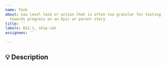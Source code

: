 ```yaml
---
name: Task
about: Low level task or action that is often too granular for testing, but helps
  towards progress on an Epic or parent story
title: ''
labels: B12.1, skip-i&t
assignees: ''

---
```


<!--
   For more information on how to populate this Task, see the PDS Wiki on User Story Development:
   https://github.com/NASA-PDS/nasa-pds.github.io/wiki/Issue-Tracking#user-story-development
-->

## 💡 Description
<!-- Enter description here. Make it detailed enough someone could actually know what you are doing, but if you spend too much time on this, it probably deserves it's own story -->
